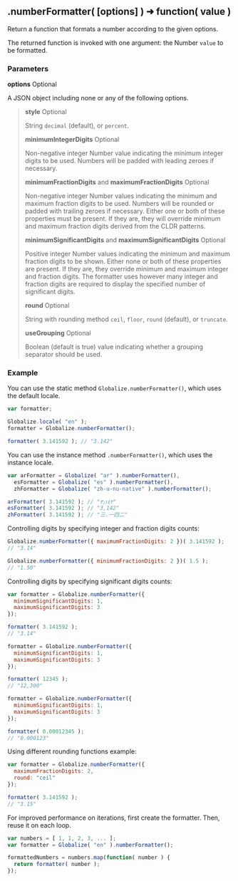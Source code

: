 ## .numberFormatter( [options] ) ➜ function( value )

Return a function that formats a number according to the given options.

The returned function is invoked with one argument: the Number `value` to be
formatted.

### Parameters

**options** Optional

A JSON object including none or any of the following options.

> **style** Optional
>
> String `decimal` (default), or `percent`.
>
> **minimumIntegerDigits** Optional
>
> Non-negative integer Number value indicating the minimum integer digits to be
> used. Numbers will be padded with leading zeroes if necessary.
>
> **minimumFractionDigits** and **maximumFractionDigits** Optional
>
> Non-negative integer Number values indicating the minimum and maximum fraction
> digits to be used. Numbers will be rounded or padded with trailing zeroes if
> necessary. Either one or both of these properties must be present. If they
> are, they will override minimum and maximum fraction digits derived from the
> CLDR patterns.
>
> **minimumSignificantDigits** and **maximumSignificantDigits** Optional
>
> Positive integer Number values indicating the minimum and maximum fraction
> digits to be shown. Either none or both of these properties are present. If
> they are, they override minimum and maximum integer and fraction digits. The
> formatter uses however many integer and fraction digits are required to
> display the specified number of significant digits.
>
> **round** Optional
>
> String with rounding method `ceil`, `floor`, `round` (default), or `truncate`.
>
> **useGrouping** Optional
>
> Boolean (default is true) value indicating whether a grouping separator should
> be used.

### Example

You can use the static method `Globalize.numberFormatter()`, which uses the
default locale.

```javascript
var formatter;

Globalize.locale( "en" );
formatter = Globalize.numberFormatter();

formatter( 3.141592 ); // "3.142"
```

You can use the instance method `.numberFormatter()`, which uses the instance
locale.

```javascript
var arFormatter = Globalize( "ar" ).numberFormatter(),
  esFormatter = Globalize( "es" ).numberFormatter(),
  zhFormatter = Globalize( "zh-u-nu-native" ).numberFormatter();

arFormatter( 3.141592 ); // "٣٫١٤٢"
esFormatter( 3.141592 ); // "3,142"
zhFormatter( 3.141592 ); // "三.一四二"
```

Controlling digits by specifying integer and fraction digits counts:

```javascript
Globalize.numberFormatter({ maximumFractionDigits: 2 })( 3.141592 );
// "3.14"

Globalize.numberFormatter({ minimumFractionDigits: 2 })( 1.5 );
// "1.50"
```

Controlling digits by specifying significant digits counts:

```javascript
var formatter = Globalize.numberFormatter({
  minimumSignificantDigits: 1,
  maximumSignificantDigits: 3
});

formatter( 3.141592 );
// "3.14"

formatter = Globalize.numberFormatter({
  minimumSignificantDigits: 1,
  maximumSignificantDigits: 3
});

formatter( 12345 );
// "12,300"

formatter = Globalize.numberFormatter({
  minimumSignificantDigits: 1,
  maximumSignificantDigits: 3
});

formatter( 0.00012345 );
// "0.000123"
```

Using different rounding functions example:

```javascript
var formatter = Globalize.numberFormatter({
  maximumFractionDigits: 2,
  round: "ceil"
});

formatter( 3.141592 );
// "3.15"
```

For improved performance on iterations, first create the formatter. Then, reuse
it on each loop.

```javascript
var numbers = [ 1, 1, 2, 3, ... ];
var formatter = Globalize( "en" ).numberFormatter();

formattedNumbers = numbers.map(function( number ) {
  return formatter( number );
});
```
